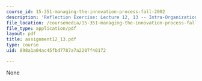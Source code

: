 ```yaml
---
course_id: 15-351-managing-the-innovation-process-fall-2002
description: 'Reflection Exercise: Lecture 12, 13 -- Intra-Organizational Networks'
file_location: /coursemedia/15-351-managing-the-innovation-process-fall-2002/898a1a04ac45fbd7787a7a2207f40172_assignment12_13.pdf
file_type: application/pdf
layout: pdf
title: assignment12_13.pdf
type: course
uid: 898a1a04ac45fbd7787a7a2207f40172

---
```

None
